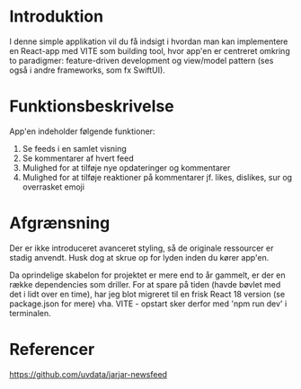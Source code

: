 # Introduktion
I denne simple applikation vil du få indsigt i hvordan man kan implementere en React-app med VITE som building tool, hvor app'en er centreret omkring to paradigmer: feature-driven development og view/model pattern (ses også i andre frameworks, som fx SwiftUI).

# Funktionsbeskrivelse
App'en indeholder følgende funktioner:
1. Se feeds i en samlet visning
2. Se kommentarer af hvert feed
3. Mulighed for at tilføje nye opdateringer og kommentarer
4. Mulighed for at tilføje reaktioner på kommentarer jf. likes, dislikes, sur og overrasket emoji

# Afgrænsning
Der er ikke introduceret avanceret styling, så de originale ressourcer er stadig anvendt. Husk dog at skrue op for lyden inden du kører app'en.

Da oprindelige skabelon for projektet er mere end to år gammelt, er der en række dependencies som driller. For at spare på tiden (havde bøvlet med det i lidt over en time), har jeg blot migreret til en frisk React 18 version (se package.json for mere) vha. VITE - opstart sker derfor med 'npm run dev' i terminalen.

# Referencer
https://github.com/uvdata/jarjar-newsfeed
